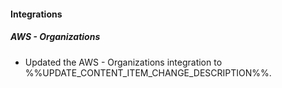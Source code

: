 
#### Integrations

##### AWS - Organizations

- Updated the AWS - Organizations integration to %%UPDATE_CONTENT_ITEM_CHANGE_DESCRIPTION%%.
